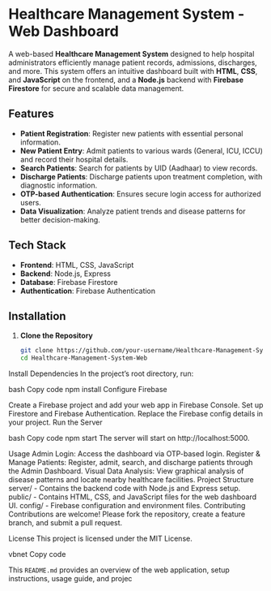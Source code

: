 # Healthcare Management System - Web Dashboard

A web-based **Healthcare Management System** designed to help hospital administrators efficiently manage patient records, admissions, discharges, and more. This system offers an intuitive dashboard built with **HTML**, **CSS**, and **JavaScript** on the frontend, and a **Node.js** backend with **Firebase Firestore** for secure and scalable data management.

## Features

- **Patient Registration**: Register new patients with essential personal information.
- **New Patient Entry**: Admit patients to various wards (General, ICU, ICCU) and record their hospital details.
- **Search Patients**: Search for patients by UID (Aadhaar) to view records.
- **Discharge Patients**: Discharge patients upon treatment completion, with diagnostic information.
- **OTP-based Authentication**: Ensures secure login access for authorized users.
- **Data Visualization**: Analyze patient trends and disease patterns for better decision-making.

## Tech Stack

- **Frontend**: HTML, CSS, JavaScript
- **Backend**: Node.js, Express
- **Database**: Firebase Firestore
- **Authentication**: Firebase Authentication

## Installation

1. **Clone the Repository**
   ```bash
   git clone https://github.com/your-username/Healthcare-Management-System-Web.git
   cd Healthcare-Management-System-Web
Install Dependencies In the project’s root directory, run:

bash
Copy code
npm install
Configure Firebase

Create a Firebase project and add your web app in Firebase Console.
Set up Firestore and Firebase Authentication.
Replace the Firebase config details in your project.
Run the Server

bash
Copy code
npm start
The server will start on http://localhost:5000.

Usage
Admin Login: Access the dashboard via OTP-based login.
Register & Manage Patients: Register, admit, search, and discharge patients through the Admin Dashboard.
Visual Data Analysis: View graphical analysis of disease patterns and locate nearby healthcare facilities.
Project Structure
server/ - Contains the backend code with Node.js and Express setup.
public/ - Contains HTML, CSS, and JavaScript files for the web dashboard UI.
config/ - Firebase configuration and environment files.
Contributing
Contributions are welcome! Please fork the repository, create a feature branch, and submit a pull request.

License
This project is licensed under the MIT License.

vbnet
Copy code

This `README.md` provides an overview of the web application, setup instructions, usage guide, and projec

